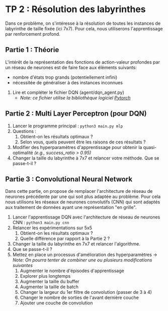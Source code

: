 # TP 2 : Résolution des labyrinthes

Dans ce problème, on s'intéresse à la résolution de toutes les instances de labyrinthe de taille fixée (ici 7x7).
Pour cela, nous utiliserons l'apprentissage par renforcement profond.

## Partie 1 : Théorie

L'intérêt de la représentation des fonctions de action-valeur profondes par un réseau de neurones est de faire face aux éléments suivants:
- nombre d'états trop grands (potentiellement infini) 
- nécessitée de généraliser à des instances inconnues

1. Lire et compléter le fichier DQN (agent/dqn_agent.py)
   - *Note: ce fichier utilise la bibliothèque logiciel [Pytorch](https://pytorch.org)*

## Partie 2 : Multi Layer Perceptron (pour DQN)

1. Lancer le programme principal : `python3 main.py mlp`
2. Questions :
   1. Obtient-on les résultats optimaux ?
   2. Selon vous, quels peuvent être les raisons de ces résultats ?
3. Modifier des hyperparamètres d'apprentissage pour obtenir la quasi-optimalité *(e.g., success_ratio > 0.95)*
4. Changer la taille du labyrinthe à 7x7 et relancer votre méthode. Que se passe-t-il ? 

## Partie 3 : Convolutional Neural Network

Dans cette partie, on propose de remplacer l'architecture de réseau de neurones précédente par une qui soit plus adaptée au problème.
Pour cela nous utilisons les réseaux de neurones convolutifs (CNN) qui sont adaptés aux traitement de données ayant une représentation "en grille". 

1. Lancer l'apprentissage DQN avec l'architecture de réseau de neurones CNN : `python3 main.py cnn`
2. Relancer les expérimentations sur 5x5
   1. Obtient-on les résultats optimaux ?
   2. Quelle différence par rapport à la Partie 2 ?
3. Changer la taille du labyrinthe en 7x7 et relancer l'algorithme.
4. Que se passe-t-il ?
5. Mettez en place un processus d'amélioration des hyperparamètres
-> *Note: On pourra tenter de combiner une ou plusieurs modifications suivantes*
   1. Augmenter le nombre d'épisodes d'apprentissage
   2. Explorer plus longtemps
   3. Augmenter la taille du buffer
   4. Augmenter la taille de batch
   5. Changer la largeur du 1er filtre de convolution (passer de 3 à 4)
   6. Changer le nombre de sorties de l'avant dernière couche
   7. Ajouter une couche de convolution 
